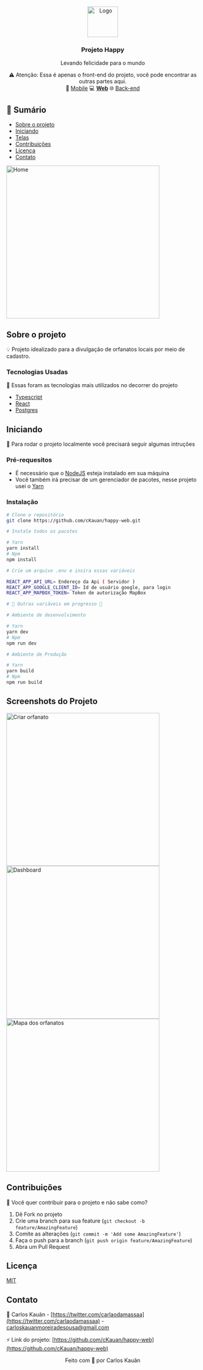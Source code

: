 <!-- PROJECT LOGO -->
<br />
<p align="center">
    <img src="https://i.ibb.co/9tmXJf4/happy.png" alt="Logo" height="80" />
  <h3 align="center">Projeto Happy</h3>
  <p align="center">Levando felicidade para o mundo</p>
    


<p align="center">
    ⚠️ Atenção: Essa é apenas o front-end do projeto, você pode encontrar as outras partes aqui.
    <br>
 📱 <a href="https://github.com/cKauan/happy-mobile">Mobile</a>
 💻 <strong><a href="https://github.com/cKauan/happy-web">Web</a></strong>
  🌐 <a href="https://github.com/cKauan/happy-server">Back-end</a>
</p>

<!-- TABLE OF CONTENTS -->
## :paperclip: Sumário

* [Sobre o projeto](#sobre-o-projeto)
* [Iniciando](#iniciando)
* [Telas](#screenshots-do-projeto)
* [Contribuições](#contribuições)
* [Licença](#licença)
* [Contato](#contato)



<!-- ABOUT THE PROJECT -->
<img src="https://i.imgur.com/HtZVzdD.png" alt="Home" height="400" />

 
## Sobre o projeto

💡 Projeto idealizado para a divulgação de orfanatos locais por meio de cadastro.

### Tecnologias Usadas
:pushpin: Essas foram as tecnologias mais utilizados no decorrer do projeto
* [Typescript](https://www.typescriptlang.org)
* [React](https://reactjs.org)
* [Postgres](https://www.postgresql.org)

<!-- GETTING STARTED -->
## Iniciando
:bookmark: Para rodar o projeto localmente você precisará seguir algumas intruções

### Pré-requesitos

- É necessário que o <a href="https://nodejs.org/en/">NodeJS</a> esteja instalado em sua máquina
- Você também irá precisar de um gerenciador de pacotes, nesse projeto usei o <a href="https://yarnpkg.com">Yarn</a>

### Instalação

```bash
# Clone o repositório
git clone https://github.com/cKauan/happy-web.git

# Instale todos os pacotes

# Yarn
yarn install
# Npm
npm install

# Crie um arquivo .env e insira essas variáveis

REACT_APP_API_URL= Endereço da Api ( Servidor )
REACT_APP_GOOGLE_CLIENT_ID= Id de usuário google, para login
REACT_APP_MAPBOX_TOKEN= Token de autorização MapBox

# 🚧 Outras variáveis em progresso 🚧

# Ambiente de desenvolvimento

# Yarn
yarn dev
# Npm
npm run dev

# Ambiente de Produção

# Yarn
yarn build
# Npm
npm run build
```


<!-- USAGE EXAMPLES -->
## Screenshots do Projeto

<img src="https://i.ibb.co/6v2LMxx/create-orphanage-screenshot.png" alt="Criar orfanato" height="400" />
<img src="https://i.ibb.co/0qnszSV/dashboard-screenshot.png" alt="Dashboard" height="400" />
<img src="https://i.ibb.co/8BxFQ9T/map-screenshot.png" alt="Mapa dos orfanatos" height="400" />


<!-- CONTRIBUTING -->
## Contribuições

:dart: Você quer contribuir para o projeto e não sabe como?

1. Dê Fork no projeto
2. Crie uma branch para sua feature (`git checkout -b feature/AmazingFeature`)
3. Comite as alterações (`git commit -m 'Add some AmazingFeature'`)
4. Faça o push para a branch (`git push origin feature/AmazingFeature`)
5. Abra um Pull Request

<!-- LICENSE -->
## Licença

<a href="https://choosealicense.com/licenses/mit/">MIT</a>

<!-- CONTACT -->
## Contato

:boy: Carlos Kauãn - [https://twitter.com/carlaodamassaa](https://twitter.com/carlaodamassaa) - carloskauanmoreiradesousa@gmail.com

:zap: Link do projeto: [https://github.com/cKauan/happy-web](https://github.com/cKauan/happy-web)

<p align="center">Feito com 💚 por Carlos Kauãn</p>
